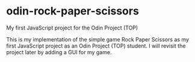 # odin-rock-paper-scissors
My first JavaScript project for the Odin Project (TOP)

This is my implementation of the simple game Rock Paper Scissors as my first JavaScript project as an Odin Project (TOP) student. I will revisit the project later by adding a GUI for my game.